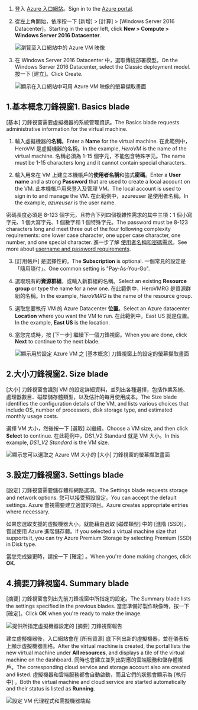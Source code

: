 1. <span data-ttu-id="2aeac-101">登入 [Azure 入口網站](https://portal.azure.com)。</span><span class="sxs-lookup"><span data-stu-id="2aeac-101">Sign in to the [Azure portal](https://portal.azure.com).</span></span>

2. <span data-ttu-id="2aeac-102">從左上角開始，依序按一下 [新增] > [計算] > [Windows Server 2016 Datacenter]。</span><span class="sxs-lookup"><span data-stu-id="2aeac-102">Starting in the upper left, click **New > Compute > Windows Server 2016 Datacenter**.</span></span>

    ![瀏覽至入口網站中的 Azure VM 映像](./media/virtual-machines-common-portal-create-fqdn/marketplace-new.png)

3. <span data-ttu-id="2aeac-104">在 Windows Server 2016 Datacenter 中，選取傳統部署模型。</span><span class="sxs-lookup"><span data-stu-id="2aeac-104">On the Windows Server 2016 Datacenter, select the Classic deployment model.</span></span> <span data-ttu-id="2aeac-105">按一下 [建立]。</span><span class="sxs-lookup"><span data-stu-id="2aeac-105">Click Create.</span></span>

    ![顯示在入口網站中可用 Azure VM 映像的螢幕擷取畫面](./media/virtual-machines-common-portal-create-fqdn/deployment-classic-model.png)

## <a name="1-basics-blade"></a><span data-ttu-id="2aeac-107">1.基本概念刀鋒視窗</span><span class="sxs-lookup"><span data-stu-id="2aeac-107">1. Basics blade</span></span>

<span data-ttu-id="2aeac-108">[基本] 刀鋒視窗需要虛擬機器的系統管理資訊。</span><span class="sxs-lookup"><span data-stu-id="2aeac-108">The Basics blade requests administrative information for the virtual machine.</span></span>

1. <span data-ttu-id="2aeac-109">輸入虛擬機器的**名稱**。</span><span class="sxs-lookup"><span data-stu-id="2aeac-109">Enter a **Name** for the virtual machine.</span></span> <span data-ttu-id="2aeac-110">在此範例中，HeroVM 是虛擬機器的名稱。</span><span class="sxs-lookup"><span data-stu-id="2aeac-110">In the example, _HeroVM_ is the name of the virtual machine.</span></span> <span data-ttu-id="2aeac-111">名稱必須為 1-15 個字元，不能包含特殊字元。</span><span class="sxs-lookup"><span data-stu-id="2aeac-111">The name must be 1-15 characters long and it cannot contain special characters.</span></span>

2. <span data-ttu-id="2aeac-112">輸入用來在 VM 上建立本機帳戶的**使用者名稱**和強式**密碼**。</span><span class="sxs-lookup"><span data-stu-id="2aeac-112">Enter a **User name** and a strong **Password** that are used to create a local account on the VM.</span></span> <span data-ttu-id="2aeac-113">此本機帳戶用來登入及管理 VM。</span><span class="sxs-lookup"><span data-stu-id="2aeac-113">The local account is used to sign in to and manage the VM.</span></span> <span data-ttu-id="2aeac-114">在此範例中，azureuser 是使用者名稱。</span><span class="sxs-lookup"><span data-stu-id="2aeac-114">In the example, _azureuser_ is the user name.</span></span>

 <span data-ttu-id="2aeac-115">密碼長度必須是 8-123 個字元，且符合下列四個複雜性需求的其中三項：1 個小寫字元、1 個大寫字元、1 個數字和 1 個特殊字元。</span><span class="sxs-lookup"><span data-stu-id="2aeac-115">The password must be 8-123 characters long and meet three out of the four following complexity requirements: one lower case character, one upper case character, one number, and one special character.</span></span> <span data-ttu-id="2aeac-116">進一步了解 [使用者名稱和密碼需求](../articles/virtual-machines/windows/faq.md)。</span><span class="sxs-lookup"><span data-stu-id="2aeac-116">See more about [username and password requirements](../articles/virtual-machines/windows/faq.md).</span></span>

3. <span data-ttu-id="2aeac-117">[訂用帳戶] 是選擇性的。</span><span class="sxs-lookup"><span data-stu-id="2aeac-117">The **Subscription** is optional.</span></span> <span data-ttu-id="2aeac-118">一個常見的設定是「隨用隨付」。</span><span class="sxs-lookup"><span data-stu-id="2aeac-118">One common setting is "Pay-As-You-Go".</span></span>

4. <span data-ttu-id="2aeac-119">選取現有的**資源群組**，或輸入新群組的名稱。</span><span class="sxs-lookup"><span data-stu-id="2aeac-119">Select an existing **Resource group** or type the name for a new one.</span></span> <span data-ttu-id="2aeac-120">在此範例中，HeroVMRG 是資源群組的名稱。</span><span class="sxs-lookup"><span data-stu-id="2aeac-120">In the example, _HeroVMRG_ is the name of the resource group.</span></span>

5. <span data-ttu-id="2aeac-121">選取您要執行 VM 的 Azure Datacenter **位置**。</span><span class="sxs-lookup"><span data-stu-id="2aeac-121">Select an Azure datacenter **Location** where you want the VM to run.</span></span> <span data-ttu-id="2aeac-122">在此範例中，East US 就是位置。</span><span class="sxs-lookup"><span data-stu-id="2aeac-122">In the example, **East US** is the location.</span></span>

6. <span data-ttu-id="2aeac-123">當您完成時，按 [下一步] 繼續下一個刀鋒視窗。</span><span class="sxs-lookup"><span data-stu-id="2aeac-123">When you are done, click **Next** to continue to the next blade.</span></span>

    ![顯示用於設定 Azure VM 之 [基本概念] 刀鋒視窗上的設定的螢幕擷取畫面](./media/virtual-machines-common-portal-create-fqdn/basics-blade-classic.png)

## <a name="2-size-blade"></a><span data-ttu-id="2aeac-125">2.大小刀鋒視窗</span><span class="sxs-lookup"><span data-stu-id="2aeac-125">2. Size blade</span></span>

<span data-ttu-id="2aeac-126">[大小] 刀鋒視窗會識別 VM 的設定詳細資料，並列出各種選擇，包括作業系統、處理器數目、磁碟儲存體類型，以及估計的每月使用成本。</span><span class="sxs-lookup"><span data-stu-id="2aeac-126">The Size blade identifies the configuration details of the VM, and lists various choices that include OS, number of processors, disk storage type, and estimated monthly usage costs.</span></span>  

<span data-ttu-id="2aeac-127">選擇 VM 大小，然後按一下 [選取] 以繼續。</span><span class="sxs-lookup"><span data-stu-id="2aeac-127">Choose a VM size, and then click **Select** to continue.</span></span> <span data-ttu-id="2aeac-128">在此範例中，DS1\_V2 Standard 就是 VM 大小。</span><span class="sxs-lookup"><span data-stu-id="2aeac-128">In this example, _DS1_\__V2 Standard_ is the VM size.</span></span>

  ![顯示您可以選取之 Azure VM 大小的 [大小] 刀鋒視窗的螢幕擷取畫面](./media/virtual-machines-common-portal-create-fqdn/vm-size-classic.png)


## <a name="3-settings-blade"></a><span data-ttu-id="2aeac-130">3.設定刀鋒視窗</span><span class="sxs-lookup"><span data-stu-id="2aeac-130">3. Settings blade</span></span>

<span data-ttu-id="2aeac-131">[設定] 刀鋒視窗需要儲存體和網路選項。</span><span class="sxs-lookup"><span data-stu-id="2aeac-131">The Settings blade requests storage and network options.</span></span> <span data-ttu-id="2aeac-132">您可以接受預設設定。</span><span class="sxs-lookup"><span data-stu-id="2aeac-132">You can accept the default settings.</span></span> <span data-ttu-id="2aeac-133">Azure 會視需要建立適當的項目。</span><span class="sxs-lookup"><span data-stu-id="2aeac-133">Azure creates appropriate entries where necessary.</span></span>

<span data-ttu-id="2aeac-134">如果您選取支援的虛擬機器大小，就能藉由選取 [磁碟類型] 中的 [進階 (SSD)]，嘗試使用 Azure 進階儲存體。</span><span class="sxs-lookup"><span data-stu-id="2aeac-134">If you selected a virtual machine size that supports it, you can try Azure Premium Storage by selecting Premium (SSD) in Disk type.</span></span>

<span data-ttu-id="2aeac-135">當您完成變更時，請按一下 [確定] 。</span><span class="sxs-lookup"><span data-stu-id="2aeac-135">When you're done making changes, click **OK**.</span></span>

## <a name="4-summary-blade"></a><span data-ttu-id="2aeac-136">4.摘要刀鋒視窗</span><span class="sxs-lookup"><span data-stu-id="2aeac-136">4. Summary blade</span></span>

<span data-ttu-id="2aeac-137">[摘要] 刀鋒視窗會列出先前刀鋒視窗中所指定的設定。</span><span class="sxs-lookup"><span data-stu-id="2aeac-137">The Summary blade lists the settings specified in the previous blades.</span></span> <span data-ttu-id="2aeac-138">當您準備好製作映像時，按一下 [確定]。</span><span class="sxs-lookup"><span data-stu-id="2aeac-138">Click **OK** when you're ready to make the image.</span></span>

 ![提供所指定虛擬機器設定的 [摘要] 刀鋒視窗報告](./media/virtual-machines-common-portal-create-fqdn/summary-blade-classic.png)

<span data-ttu-id="2aeac-140">建立虛擬機器後，入口網站會在 [所有資源] 底下列出新的虛擬機器，並在儀表板上顯示虛擬機器圖格。</span><span class="sxs-lookup"><span data-stu-id="2aeac-140">After the virtual machine is created, the portal lists the new virtual machine under **All resources**, and displays a tile of the virtual machine on the dashboard.</span></span> <span data-ttu-id="2aeac-141">同時也會建立並列出對應的雲端服務和儲存體帳戶。</span><span class="sxs-lookup"><span data-stu-id="2aeac-141">The corresponding cloud service and storage account also are created and listed.</span></span> <span data-ttu-id="2aeac-142">虛擬機器和雲端服務都會自動啟動，而且它們的狀態會顯示為 [執行中] 。</span><span class="sxs-lookup"><span data-stu-id="2aeac-142">Both the virtual machine and cloud service are started automatically and their status is listed as **Running**.</span></span>

 ![設定 VM 代理程式和需擬機器端點](./media/virtual-machines-common-portal-create-fqdn/portal-with-new-vm.png)
